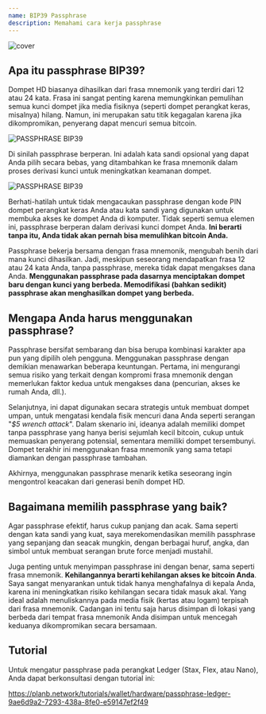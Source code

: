 ```yaml
---
name: BIP39 Passphrase
description: Memahami cara kerja passphrase
---
```

![cover](assets/cover.webp)

## Apa itu passphrase BIP39?

Dompet HD biasanya dihasilkan dari frasa mnemonik yang terdiri dari 12 atau 24 kata. Frasa ini sangat penting karena memungkinkan pemulihan semua kunci dompet jika media fisiknya (seperti dompet perangkat keras, misalnya) hilang. Namun, ini merupakan satu titik kegagalan karena jika dikompromikan, penyerang dapat mencuri semua bitcoin.

![PASSPHRASE BIP39](assets/notext/01.webp)

Di sinilah passphrase berperan. Ini adalah kata sandi opsional yang dapat Anda pilih secara bebas, yang ditambahkan ke frasa mnemonik dalam proses derivasi kunci untuk meningkatkan keamanan dompet.

![PASSPHRASE BIP39](assets/notext/02.webp)

Berhati-hatilah untuk tidak mengacaukan passphrase dengan kode PIN dompet perangkat keras Anda atau kata sandi yang digunakan untuk membuka akses ke dompet Anda di komputer. Tidak seperti semua elemen ini, passphrase berperan dalam derivasi kunci dompet Anda. **Ini berarti tanpa itu, Anda tidak akan pernah bisa memulihkan bitcoin Anda.**

Passphrase bekerja bersama dengan frasa mnemonik, mengubah benih dari mana kunci dihasilkan. Jadi, meskipun seseorang mendapatkan frasa 12 atau 24 kata Anda, tanpa passphrase, mereka tidak dapat mengakses dana Anda. **Menggunakan passphrase pada dasarnya menciptakan dompet baru dengan kunci yang berbeda. Memodifikasi (bahkan sedikit) passphrase akan menghasilkan dompet yang berbeda.**

## Mengapa Anda harus menggunakan passphrase?

Passphrase bersifat sembarang dan bisa berupa kombinasi karakter apa pun yang dipilih oleh pengguna. Menggunakan passphrase dengan demikian menawarkan beberapa keuntungan. Pertama, ini mengurangi semua risiko yang terkait dengan kompromi frasa mnemonik dengan memerlukan faktor kedua untuk mengakses dana (pencurian, akses ke rumah Anda, dll.).

Selanjutnya, ini dapat digunakan secara strategis untuk membuat dompet umpan, untuk mengatasi kendala fisik mencuri dana Anda seperti serangan "*$5 wrench attack*". Dalam skenario ini, ideanya adalah memiliki dompet tanpa passphrase yang hanya berisi sejumlah kecil bitcoin, cukup untuk memuaskan penyerang potensial, sementara memiliki dompet tersembunyi. Dompet terakhir ini menggunakan frasa mnemonik yang sama tetapi diamankan dengan passphrase tambahan.

Akhirnya, menggunakan passphrase menarik ketika seseorang ingin mengontrol keacakan dari generasi benih dompet HD.

## Bagaimana memilih passphrase yang baik?
Agar passphrase efektif, harus cukup panjang dan acak. Sama seperti dengan kata sandi yang kuat, saya merekomendasikan memilih passphrase yang sepanjang dan seacak mungkin, dengan berbagai huruf, angka, dan simbol untuk membuat serangan brute force menjadi mustahil.

Juga penting untuk menyimpan passphrase ini dengan benar, sama seperti frasa mnemonik. **Kehilangannya berarti kehilangan akses ke bitcoin Anda**. Saya sangat menyarankan untuk tidak hanya menghafalnya di kepala Anda, karena ini meningkatkan risiko kehilangan secara tidak masuk akal. Yang ideal adalah menuliskannya pada media fisik (kertas atau logam) terpisah dari frasa mnemonik. Cadangan ini tentu saja harus disimpan di lokasi yang berbeda dari tempat frasa mnemonik Anda disimpan untuk mencegah keduanya dikompromikan secara bersamaan.

## Tutorial

Untuk mengatur passphrase pada perangkat Ledger (Stax, Flex, atau Nano), Anda dapat berkonsultasi dengan tutorial ini:

https://planb.network/tutorials/wallet/hardware/passphrase-ledger-9ae6d9a2-7293-438a-8fe0-e59147ef2f49